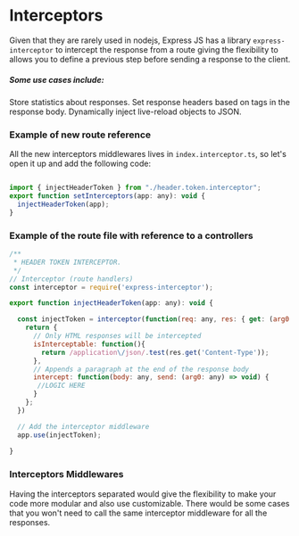 # Interceptors
Given that they are rarely used in nodejs, Express JS has a library `express-interceptor` to intercept the response from a route giving the flexibility to allows you to define a previous step before sending a response to the client.

##### Some use cases include:
Store statistics about responses.
Set response headers based on tags in the response body.
Dynamically inject live-reload objects to JSON.

### Example of new route reference
All the new interceptors middlewares lives in `index.interceptor.ts`, so let's open it up and add the following code:
```js

import { injectHeaderToken } from "./header.token.interceptor";
export function setInterceptors(app: any): void {
  injectHeaderToken(app);
}

```
### Example of the route file with reference to a controllers

```js
/**
 * HEADER TOKEN INTERCEPTOR.
 */
// Interceptor (route handlers)
const interceptor = require('express-interceptor');

export function injectHeaderToken(app: any): void {

  const injectToken = interceptor(function(req: any, res: { get: (arg0: string) => string; }){
    return {
      // Only HTML responses will be intercepted
      isInterceptable: function(){
        return /application\/json/.test(res.get('Content-Type'));
      },
      // Appends a paragraph at the end of the response body
      intercept: function(body: any, send: (arg0: any) => void) {
       //LOGIC HERE
      }
    };
  })

  // Add the interceptor middleware
  app.use(injectToken);
  
}
  ```
### Interceptors Middlewares
Having the interceptors separated would give the flexibility to make your code more modular and also use customizable. There would be some cases that you won't need to call the same interceptor middleware for all the responses.
